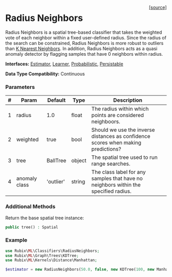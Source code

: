 <span style="float:right;"><a href="https://github.com/RubixML/RubixML/blob/master/src/Classifiers/RadiusNeighbors.php">[source]</a></span>

# Radius Neighbors
Radius Neighbors is a spatial tree-based classifier that takes the weighted vote of each neighbor within a fixed user-defined radius. Since the radius of the search can be constrained, Radius Neighbors is more robust to outliers than [K Nearest Neighbors](k-nearest-neighbors.md). In addition, Radius Neighbors acts as a quasi anomaly detector by flagging samples that have 0 neighbors within radius.

**Interfaces:** [Estimator](../estimator.md), [Learner](../learner.md), [Probabilistic](../probabilistic.md), [Persistable](../persistable.md)

**Data Type Compatibility:** Continuous

### Parameters
| # | Param | Default | Type | Description |
|---|---|---|---|---|
| 1 | radius | 1.0 | float | The radius within which points are considered neighboors. |
| 2 | weighted | true | bool | Should we use the inverse distances as confidence scores when making predictions? |
| 3 | tree | BallTree | object | The spatial tree used to run range searches. |
| 4 | anomaly class | 'outlier' | string | The class label for any samples that have no neighbors within the specified radius. |

### Additional Methods
Return the base spatial tree instance:
```php
public tree() : Spatial
```

### Example
```php
use Rubix\ML\Classifiers\RadiusNeighbors;
use Rubix\ML\Graph\Trees\KDTree;
use Rubix\ML\Kernels\Distance\Manhattan;

$estimator = new RadiusNeighbors(50.0, false, new KDTree(100, new Manhattan()), 'outlier');
```